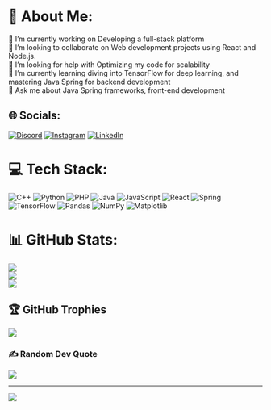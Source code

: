 # 💫 About Me:
🔭 I’m currently working on Developing a full-stack platform<br>👯 I’m looking to collaborate on Web development projects using React and Node.js.<br>🤝 I’m looking for help with Optimizing my code for scalability<br>🌱 I’m currently learning diving into TensorFlow for deep learning, and mastering Java Spring for backend development <br>💬 Ask me about Java Spring frameworks, front-end development<br> 


## 🌐 Socials:
[![Discord](https://img.shields.io/badge/Discord-%237289DA.svg?logo=discord&logoColor=white)](https://discord.gg/Abduuuuuh) [![Instagram](https://img.shields.io/badge/Instagram-%23E4405F.svg?logo=Instagram&logoColor=white)](https://instagram.com/akkiabdallah) [![LinkedIn](https://img.shields.io/badge/LinkedIn-%230077B5.svg?logo=linkedin&logoColor=white)](https://linkedin.com/in/abdallah-akki) 

# 💻 Tech Stack:
![C++](https://img.shields.io/badge/c++-%2300599C.svg?style=for-the-badge&logo=c%2B%2B&logoColor=white) ![Python](https://img.shields.io/badge/python-3670A0?style=for-the-badge&logo=python&logoColor=ffdd54) ![PHP](https://img.shields.io/badge/php-%23777BB4.svg?style=for-the-badge&logo=php&logoColor=white) ![Java](https://img.shields.io/badge/java-%23ED8B00.svg?style=for-the-badge&logo=openjdk&logoColor=white) ![JavaScript](https://img.shields.io/badge/javascript-%23323330.svg?style=for-the-badge&logo=javascript&logoColor=%23F7DF1E) ![React](https://img.shields.io/badge/react-%2320232a.svg?style=for-the-badge&logo=react&logoColor=%2361DAFB) ![Spring](https://img.shields.io/badge/spring-%236DB33F.svg?style=for-the-badge&logo=spring&logoColor=white) ![TensorFlow](https://img.shields.io/badge/TensorFlow-%23FF6F00.svg?style=for-the-badge&logo=TensorFlow&logoColor=white) ![Pandas](https://img.shields.io/badge/pandas-%23150458.svg?style=for-the-badge&logo=pandas&logoColor=white) ![NumPy](https://img.shields.io/badge/numpy-%23013243.svg?style=for-the-badge&logo=numpy&logoColor=white) ![Matplotlib](https://img.shields.io/badge/Matplotlib-%23ffffff.svg?style=for-the-badge&logo=Matplotlib&logoColor=black)
# 📊 GitHub Stats:
![](https://github-readme-stats.vercel.app/api?username=Abdouvh&theme=dark&hide_border=false&include_all_commits=true&count_private=true)<br/>
![](https://github-readme-streak-stats.herokuapp.com/?user=Abdouvh&theme=dark&hide_border=false)<br/>
![](https://github-readme-stats.vercel.app/api/top-langs/?username=Abdouvh&theme=dark&hide_border=false&include_all_commits=true&count_private=true&layout=compact)

## 🏆 GitHub Trophies
![](https://github-profile-trophy.vercel.app/?username=Abdouvh&theme=radical&no-frame=false&no-bg=true&margin-w=4)

### ✍️ Random Dev Quote
![](https://quotes-github-readme.vercel.app/api?type=horizontal&theme=radical)

---
[![](https://visitcount.itsvg.in/api?id=Abdouvh&icon=0&color=0)](https://visitcount.itsvg.in)

<!-- Proudly created with GPRM ( https://gprm.itsvg.in ) -->
